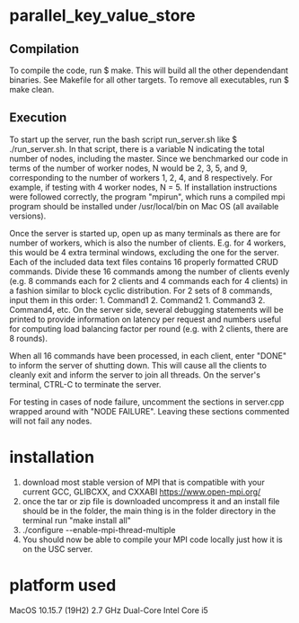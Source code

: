 # parallel_key_value_store

## Compilation
To compile the code, run $ make. This will build all the other dependendant binaries. See Makefile for all other targets. To remove all executables, run $ make clean.

## Execution
To start up the server, run the bash script run_server.sh like $ ./run_server.sh. In that script, there is a variable N indicating the total number of nodes, including the master. Since we benchmarked our code in terms of the number of worker nodes, N would be 2, 3, 5, and 9, corresponding to the number of workers 1, 2, 4, and 8 respectively. For example, if testing with 4 worker nodes, N = 5. If installation instructions were followed correctly, the program "mpirun", which runs a compiled mpi program should be installed under /usr/local/bin on Mac OS (all available versions).

Once the server is started up, open up as many terminals as there are for number of workers, which is also the number of clients. E.g. for 4 workers, this would be 4 extra terminal windows, excluding the one for the server. Each of the included data text files contains 16 properly formatted CRUD commands. Divide these 16 commands among the number of clients evenly (e.g. 8 commands each for 2 clients and 4 commands each for 4 clients) in a fashion similar to block cyclic distribution. For 2 sets of 8 commands, input them in this order: 1. Command1 2. Command2 1. Command3 2. Command4, etc. On the server side, several debugging statements will be printed to provide information on latency per request and numbers useful for computing load balancing factor per round (e.g. with 2 clients, there are 8 rounds).

When all 16 commands have been processed, in each client, enter "DONE" to inform the server of shutting down. This will cause all the clients to cleanly exit and inform the server to join all threads. On the server's terminal, CTRL-C to terminate the server. 

For testing in cases of node failure, uncomment the sections in server.cpp wrapped around with "NODE FAILURE". Leaving these sections commented will not fail any nodes.

# installation
1. download most stable version of MPI that is compatible with your current GCC, GLIBCXX, and CXXABI
https://www.open-mpi.org/
2. once the tar or zip file is downloaded uncompress it and an install file should be in the folder, the main thing is in the folder directory in the terminal run "make install all"
3. ./configure --enable-mpi-thread-multiple
4. You should now be able to compile your MPI code locally just how it is on the USC server.

# platform used 
MacOS 10.15.7 (19H2)
2.7 GHz Dual-Core Intel Core i5
